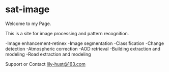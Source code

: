 # sat-image

Welcome to my Page.

This is a site for image processing and pattern recognition.

-Image enhancement-retinex
-Image segmentation
-Classification
-Change detection
-Atmospheric correction
-AOD retrieval
-Building extraction and modeling
-Road extraction and modeling

Support or Contact
lily-hust@163.com
